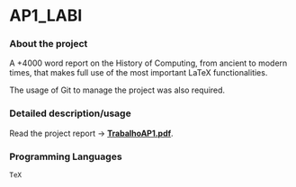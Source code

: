 # AP1_LABI

### About the project 
A +4000 word report on the History of Computing, from ancient to modern times, that makes full use of the most important LaTeX functionalities.

The usage of Git to manage the project was also required.

### Detailed description/usage 
Read the project report -> [**TrabalhoAP1.pdf**](TrabalhoAP1.pdf).

### Programming Languages 
`TeX`


